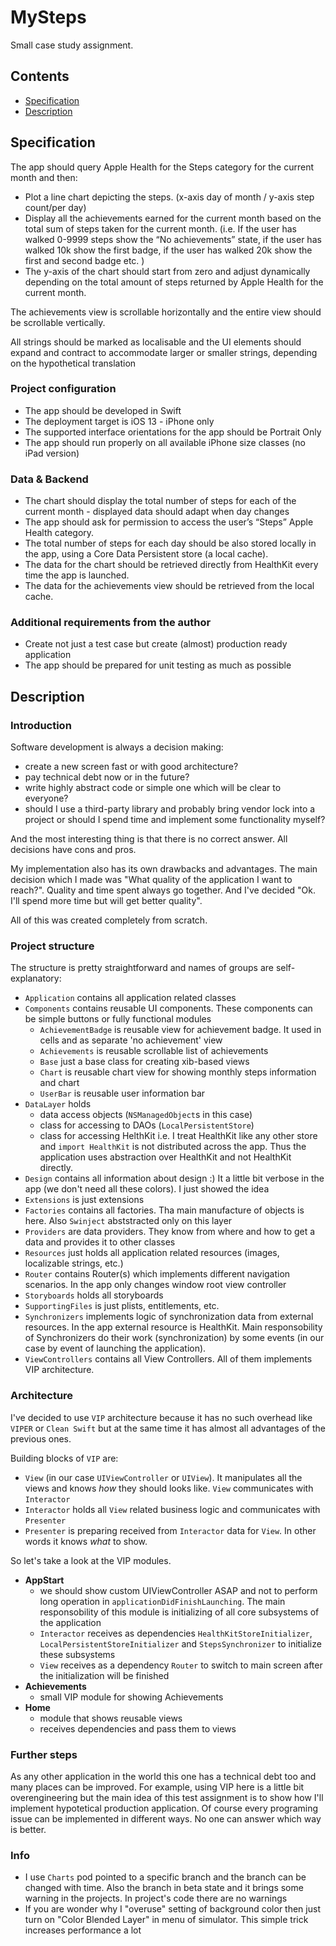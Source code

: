 # MySteps

Small case study assignment.

## Contents

- [Specification](#specification)
- [Description](#description)

## Specification

The app should query Apple Health for the Steps category for the current month and then:

- Plot a line chart depicting the steps. (x-axis day of month / y-axis step count/per day)
- Display all the achievements earned for the current month based on the total sum of steps taken for the current month. (i.e. If the user has walked 0-9999 steps show the “No achievements” state, if the user has walked 10k show the first badge, if the user has walked 20k show the first and second badge etc. )
- The y-axis of the chart should start from zero and adjust dynamically depending on the total amount of steps returned by Apple Health for the current month.

The achievements view is scrollable horizontally and the entire view should be scrollable vertically.

All strings should be marked as localisable and the UI elements should expand and contract to accommodate larger or smaller strings, depending on the hypothetical translation

### Project configuration

- The app should be developed in Swift
- The deployment target is iOS 13 - iPhone only
- The supported interface orientations for the app should be Portrait Only
- The app should run properly on all available iPhone size classes (no iPad version)

### Data & Backend

- The chart should display the total number of steps for each of the current month - displayed data should adapt when day changes
- The app should ask for permission to access the user’s “Steps” Apple Health category.
- The total number of steps for each day should be also stored locally in the app, using a Core Data Persistent store (a local cache).
- The data for the chart should be retrieved directly from HealthKit every time the app is launched.
- The data for the achievements view should be retrieved from the local cache.

### Additional requirements from the author

- Create not just a test case but create (almost) production ready application
- The app should be prepared for unit testing as much as possible

## Description

### Introduction

Software development is always a decision making:

- create a new screen fast or with good architecture?
- pay technical debt now or in the future?
- write highly abstract code or simple one which will be clear to everyone?
- should I use a third-party library and probably bring vendor lock into a project or should I spend time and implement some functionality myself?

And the most interesting thing is that there is no correct answer. All decisions have cons and pros.

My implementation also has its own drawbacks and advantages. The main decision which I made was "What quality of the application I want to reach?". Quality and time spent always go together. And I've decided "Ok. I'll spend more time but will get better quality".

All of this was created completely from scratch.

### Project structure

The structure is pretty straightforward and names of groups are self-explanatory:

- `Application` contains all application related classes
- `Components` contains reusable UI components. These components can be simple buttons or fully functional modules
  - `AchievementBadge` is reusable view for achievement badge. It used in cells and as separate 'no achievement' view
  - `Achievements` is reusable scrollable list of achievements
  - `Base` just a base class for creating xib-based views
  - `Chart` is reusable chart view for showing monthly steps information and chart
  - `UserBar` is reusable user information bar
- `DataLayer` holds
  - data access objects (`NSManagedObject`s in this case)
  - class for accessing to DAOs (`LocalPersistentStore`)
  - class for accessing HelthKit i.e. I treat HealthKit like any other store and `import HealthKit` is not distributed across the app. Thus the application uses abstraction over HealthKit and not HealthKit directly.
- `Design` contains all information about design :) It a little bit verbose in the app (we don't need all these colors). I just showed the idea
- `Extensions` is just extensions
- `Factories` contains all factories. Tha main manufacture of objects is here. Also `Swinject` abststracted only on this layer
- `Providers` are data providers. They know from where and how to get a data and provides it to other classes
- `Resources` just holds all application related resources (images, localizable strings, etc.)
- `Router` contains Router(s) which implements different navigation scenarios. In the app only changes window root view controller
- `Storyboards` holds all storyboards
- `SupportingFiles` is just plists, entitlements, etc.
- `Synchronizers` implements logic of synchronization data from external resources. In the app external resource is HealthKit. Main responsobility of Synchronizers do their work (synchronization) by some events (in our case by event of launching the application).
- `ViewControllers` contains all View Controllers. All of them implements VIP architecture.

### Architecture

I've decided to use `VIP` architecture because it has no such overhead like `VIPER` or `Clean Swift` but at the same time it has almost all advantages of the previous ones.

Building blocks of `VIP` are:

- `View` (in our case `UIViewController` or `UIView`). It manipulates all the views and knows *how* they should looks like. `View` communicates with `Interactor`
- `Interactor` holds all `View` related business logic and communicates with `Presenter`
- `Presenter` is preparing received from `Interactor` data for `View`. In other words it knows *what* to show.

So let's take a look at the VIP modules.

- **AppStart**
  - we should show custom UIViewController ASAP and not to perform long operation in `applicationDidFinishLaunching`. The main responsobility of this module is initializing of all core subsystems of the application
  - `Interactor` receives as dependencies `HealthKitStoreInitializer`, `LocalPersistentStoreInitializer` and `StepsSynchronizer` to initialize these subsystems
  - `View` receives as a dependency `Router` to switch to main screen after the initialization will be finished
- **Achievements**
  - small VIP module for showing Achievements
- **Home**
  - module that shows reusable views
  - receives dependencies and pass them to views

### Further steps

As any other application in the world this one has a technical debt too and many places can be improved. For example, using VIP here is a little bit overengineering but the main idea of this test assignment is to show how I'll implement hypotetical production application. Of course every programing issue can be implemented in different ways. No one can answer which way is better.

### Info

- I use `Charts` pod pointed to a specific branch and the branch can be changed with time. Also the branch in beta state and it brings some warning in the projects. In project's code there are no warnings
- If you are wonder why I "overuse" setting of background color then just turn on "Color Blended Layer" in menu of simulator. This simple trick increases performance a lot
